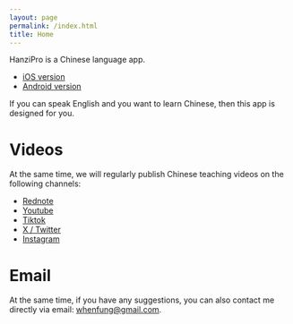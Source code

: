 ```yaml
---
layout: page
permalink: /index.html
title: Home
---
```


HanziPro is a Chinese language app.

- [iOS version](https://apps.apple.com/us/app/hanzipro/id6670532165)
- [Android version](https://play.google.com/store/apps/details?id=com.habitism.hanzipro)

If you can speak English and you want to learn Chinese, then this app is designed for you.

# Videos

At the same time, we will regularly publish Chinese teaching videos on the following channels:

- [Rednote](https://www.xiaohongshu.com/user/profile/65bb0d64000000000e025281)
- [Youtube](https://www.youtube.com/@habitist)
- [Tiktok](https://www.tiktok.com/@habitist)
- [X / Twitter](https://x.com/whenfung)
- [Instagram](https://www.instagram.com/hanzipro/)

# Email

At the same time, if you have any suggestions, you can also contact me directly via email: whenfung@gmail.com.